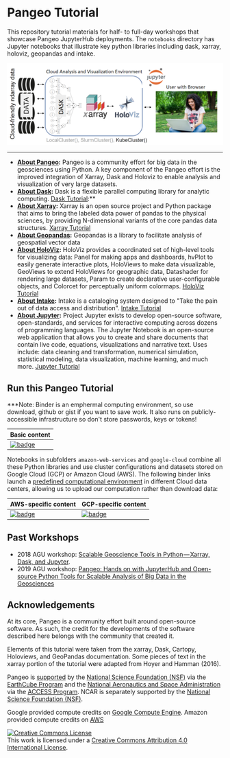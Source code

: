 # Pangeo Tutorial

This repository tutorial materials for half- to full-day workshops that showcase Pangeo JupyterHub deployments. The `notebooks` directory has Jupyter notebooks that illustrate key python libraries including dask, xarray, holoviz, geopandas and intake. 

<div><center>
  <img src="./images/pangeo_env_fig.png" >
</center></div>

-----

- **[About Pangeo](https://pangeo.io/):** Pangeo is a community effort for big data in the geosciences using Python. A key component of the Pangeo effort is the improved integration of Xarray, Dask and Holoviz to enable analysis and visualization of very large datasets.
- **[About Dask](https://dask.pydata.org/en/latest/index.html):** Dask is a flexible parallel computing library for analytic computing. [Dask Tutorial](https://tutorial.dask.org):**
- **[About Xarray](https://xarray.pydata.org/en/latest/index.html):** Xarray is an open source project and Python package that aims to bring the labeled data power of pandas to the physical sciences, by providing N-dimensional variants of the core pandas data structures. [Xarray Tutorial](http://xarray.pydata.org/en/stable/weather-climate.html)
- **[About Geopandas](https://geopandas.org):** Geopandas is a library to facilitate analysis of geospatial vector data
- **[About HoloViz](https://holoviz.org/):** HoloViz provides a coordinated set of high-level tools for visualizing data:  Panel for making apps and dashboards, hvPlot to easily generate interactive plots, HoloViews to make data visualizable, GeoViews to extend HoloViews for geographic data, Datashader for rendering large datasets, Param to create declarative user-configurable objects, and Colorcet for perceptually uniform colormaps. [HoloViz Tutorial](https://holoviz.org/tutorial/index.html)
- **[About Intake](https://intake.readthedocs.io/en/latest/index.html):** Intake is a cataloging system designed to "Take the pain out of data access and distribution". [Intake Tutorial](https://github.com/intake/intake-examples/)
- **[About Jupyter](https://jupyter.org/):** Project Jupyter exists to develop open-source software, open-standards, and services for interactive computing across dozens of programming languages. The Jupyter Notebook is an open-source web application that allows you to create and share documents that contain live code, equations, visualizations and narrative text. Uses include: data cleaning and transformation, numerical simulation, statistical modeling, data visualization, machine learning, and much more. [Jupyter Tutorial](https://github.com/scottythered/absolute-basics-of-jupyter)

## Run this Pangeo Tutorial

***Note: Binder is an emphermal computing environment, so use download, github or gist if you want to save work.  It also runs on publicly-accessible infrastructure so don't store passwords, keys or tokens!

| Basic content  | 
| ------------- | 
| [![badge](https://mybinder.org/badge_logo.svg)](https://mybinder.org/v2/gh/pangeo-data/pangeo-tutorial/binder-agu2019?urlpath=git-pull?repo=https://github.com/pangeo-data/pangeo-tutorial%26amp%3Bbranch=usgs_workshop_mar2020%26amp%3Burlpath=lab/tree/pangeo-tutorial/notebooks/%3Fautodecode) |

Notebooks in subfolders `amazon-web-services` and `google-cloud` combine all these Python libraries and use cluster configurations and datasets stored on Google Cloud (GCP) or Amazon Cloud (AWS). The following binder links launch a [predefined computational environment](https://hub.docker.com/r/pangeo/pangeo-notebook/tags) in different Cloud data centers, allowing us to upload our computation rather than download data:

| AWS-specific content  | GCP-specific content |
| ------------- | ------------- |
| [![badge](https://img.shields.io/static/v1.svg?logo=Jupyter&label=Pangeo+Binder&message=AWS+us-west-2&color=orange)](https://aws-uswest2-binder.pangeo.io/v2/gh/pangeo-data/pangeo-tutorial/binder-agu2019?urlpath=git-pull?repo=https://github.com/pangeo-data/pangeo-tutorial%26amp%3Bbranch=usgs_workshop_mar2020%26amp%3Burlpath=lab/tree/pangeo-tutorial/notebooks/%3Fautodecode) |[![badge](https://img.shields.io/static/v1.svg?logo=Jupyter&label=Pangeo+Binder&message=GCE+us-central1&color=blue)](https://binder.pangeo.io/v2/gh/pangeo-data/pangeo-tutorial/binder-agu2019?urlpath=git-pull?repo=https://github.com/pangeo-data/pangeo-tutorial%26amp%3Bbranch=usgs_workshop_mar2020%26amp%3Burlpath=lab/tree/pangeo-tutorial/notebooks/%3Fautodecode) |

## Past Workshops

* 2018 AGU workshop: [Scalable Geoscience Tools in Python — Xarray, Dask, and Jupyter](https://agu.confex.com/agu/fm18/meetingapp.cgi/Session/52170).
* 2019 AGU workshop: [Pangeo: Hands on with JupyterHub and Open-source Python Tools for Scalable Analysis of Big Data in the Geosciences](https://www.agu.org/Events/SCIWS12-Pangeo)

## Acknowledgements

At its core, Pangeo is a community effort built around open-source software. As such, the credit for the developments of the software described here belongs with the community that created it.

Elements of this tutorial were taken from the xarray, Dask, Cartopy, Holoviews, and GeoPandas documentation. Some pieces of text in the xarray portion of the tutorial were adapted from Hoyer and Hamman (2016).

Pangeo is [supported](https://www.nsf.gov/awardsearch/showAward?AWD_ID=1740633&HistoricalAwards=false) by the [National Science Foundation (NSF)](https://www.nsf.gov/) via the [EarthCube Program](https://www.earthcube.org/) and the [National Aeronautics and Space Administration](https://www.nasa.gov/) via the [ACCESS Program](https://earthdata.nasa.gov/community/community-data-system-programs/access-projects).  NCAR is separately supported by the [National Science Foundation (NSF)](https://www.nsf.gov/).

Google provided compute credits on [Google Compute Engine](https://cloud.google.com/). Amazon provided compute credits on [AWS](https://aws.amazon.com)

<a rel="license" href="http://creativecommons.org/licenses/by/4.0/"><img alt="Creative Commons License" style="border-width:0" src="https://i.creativecommons.org/l/by/4.0/88x31.png" /></a><br />This work is licensed under a <a rel="license" href="http://creativecommons.org/licenses/by/4.0/">Creative Commons Attribution 4.0 International License</a>.
